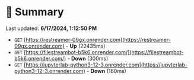 # 📖 Summary
Last updated: **6/17/2024, 1:12:50 PM**

- `GET` [https://restreamer-09gx.onrender.com](https://restreamer-09gx.onrender.com) - **Up** (22435ms)
- `GET` [https://filestreambot-b5k6.onrender.com/](https://filestreambot-b5k6.onrender.com/) - **Down** (300ms)
- `GET` [https://jupyterlab-python3-12-3.onrender.com](https://jupyterlab-python3-12-3.onrender.com) - **Down** (160ms)
